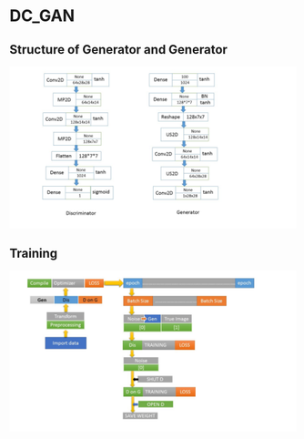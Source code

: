 # DC_GAN
##  Structure of Generator and Generator

![structure](https://github.com/DreamPurchaseZnz/DC_GAN/blob/master/STRUCTURE.JPG)

## Training

![train](https://github.com/DreamPurchaseZnz/DC_GAN/blob/master/Train%20Process.JPG)
